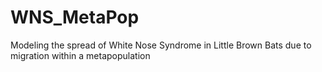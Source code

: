 # WNS_MetaPop
Modeling the spread of White Nose Syndrome in Little Brown Bats due to migration within a metapopulation
